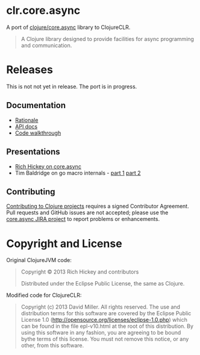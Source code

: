 # clr.core.async #

A port of [clojure/core.async](https://github.com/clojure/core.async) library to ClojureCLR.

> A Clojure library designed to provide facilities for async programming and communication.

# Releases

This is not not yet in release.  The port is in progress.

## Documentation

* [Rationale](http://clojure.com/blog/2013/06/28/clojure-core-async-channels.html)
* [API docs](http://clojure.github.io/core.async/)
* [Code walkthrough](https://github.com/clojure/core.async/blob/master/examples/walkthrough.clj)

## Presentations

* [Rich Hickey on core.async](http://www.infoq.com/presentations/clojure-core-async)
* Tim Baldridge on go macro internals - [part 1](https://www.youtube.com/watch?v=R3PZMIwXN_g) [part 2](https://www.youtube.com/watch?v=SI7qtuuahhU)

## Contributing 

[Contributing to Clojure projects](http://clojure.org/contributing) requires a signed Contributor Agreement. Pull requests and GitHub issues are not accepted; please use the [core.async JIRA project](http://dev.clojure.org/jira/browse/ASYNC) to report problems or enhancements.

 
# Copyright and License #

Original ClojureJVM code:

> Copyright © 2013 Rich Hickey and contributors
>
>Distributed under the Eclipse Public License, the same as Clojure.


Modified code for ClojureCLR:

> Copyright (c) 2013 David Miller. All rights reserved.  The use and distribution terms for this software are covered by the Eclipse Public License 1.0 (http://opensource.org/licenses/eclipse-1.0.php) which can be found in the file epl-v10.html at the root of this distribution. By using this software in any fashion, you are agreeing to be bound bythe terms of this license.  You must not remove this notice, or any other, from this software.